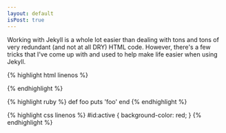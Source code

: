 ```yaml
---
layout: default
isPost: true
---
```


Working with Jekyll is a whole lot easier than dealing with tons and tons
of very redundant (and not at all DRY) HTML code. However, there's a few 
tricks that I've come up with and used to help make life easier when using
Jekyll.

{% highlight html linenos %}
<html>
	<div class="moo"></div>
</html>
{% endhighlight %}

{% highlight ruby %}
def foo
  puts 'foo'
end
{% endhighlight %}

{% highlight css linenos %}
#id:active
{
	background-color: red;
}
{% endhighlight %}